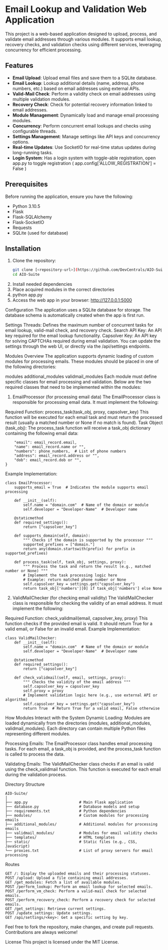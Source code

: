 # Email Lookup and Validation Web Application

This project is a web-based application designed to upload, process, and validate email addresses through various modules. It supports email lookup, recovery checks, and validation checks using different services, leveraging concurrency for efficient processing.

## Features

- **Email Upload**: Upload email files and save them to a SQLite database.
- **Email Lookup**: Lookup additional details (name, address, phone numbers, etc.) based on email addresses using external APIs.
- **Valid-Mail Check**: Perform a validity check on email addresses using multiple validation modules.
- **Recovery Check**: Check for potential recovery information linked to email addresses.
- **Module Management**: Dynamically load and manage email processing modules.
- **Concurrency**: Perform concurrent email lookups and checks using configurable threads.
- **Settings Management**: Manage settings like API keys and concurrency options.
- **Real-time Updates**: Use SocketIO for real-time status updates during long-running tasks.
- **Login System**: Has a login system with toggle-able registration, open app.py to toggle registration ( app.config['ALLOW_REGISTRATION'] = False )

## Prerequisites

Before running the application, ensure you have the following:

- Python 3.10.5
- Flask
- Flask-SQLAlchemy
- Flask-SocketIO
- Requests
- SQLite (used for database)

## Installation

1. Clone the repository:
   ```bash
   git clone [<repository-url>](https://github.com/DevCentrals/AIO-Suite.git)
   cd AIO-Suite
2. Install needed dependencies
3. Place acquired modules in the correct directories
3. python app.py
5. Access the web app in your browser: http://127.0.0.1:5000

Configuration
The application uses a SQLite database for storage. The database schema is automatically created when the app is first run.

Settings
Threads: Defines the maximum number of concurrent tasks for email lookup, valid-mail check, and recovery check.
Search API Key: An API key required for the email lookup functionality.
Capsolver Key: An API key for solving CAPTCHAs required during email validation.
You can update the settings through the web UI, or directly via the /api/settings endpoints.

Modules Overview
The application supports dynamic loading of custom modules for processing emails. These modules should be placed in one of the following directories:

modules
additional_modules
validmail_modules
Each module must define specific classes for email processing and validation. Below are the two required classes that need to be implemented within the modules:

1. EmailProcessor (for processing email data)
The EmailProcessor class is responsible for processing email data. It must implement the following:

Required Function:
process_task(task_obj, proxy, capsolver_key)
This function will be executed for each email task and must return the processed result (usually a matched number or None if no match is found).
Task Object (task_obj):
The process_task function will receive a task_obj dictionary containing the following email data:

```task_obj = {
    "email": email_record.email,
    "name": email_record.name or "",
    "numbers": phone_numbers,  # List of phone numbers
    "address": email_record.address or "",
    "dob": email_record.dob or "",
}
```
Example Implementation:
```
class EmailProcessor:
    supports_email = True  # Indicates the module supports email processing

    def __init__(self):
        self.name = "domain.com"  # Name of the domain or module
        self.developer = "Developer-Name"  # Developer name

    @staticmethod
    def required_settings():
        return ["capsolver_key"]
    
    def supports_domain(self, domain):
        """ Checks if the domain is supported by the processor """
        supported_prefixes = ["domain."]
        return any(domain.startswith(prefix) for prefix in supported_prefixes)

    def process_task(self, task_obj, settings, proxy):
        """ Process the task and return the result (e.g., matched number or None) """
        # Implement the task processing logic here
        # Example: return matched phone number or None
        self.capsolver_key = settings.get("capsolver_key")
        return task_obj['numbers'][0] if task_obj['numbers'] else None

```
2. ValidMailChecker (for checking email validity)
The ValidMailChecker class is responsible for checking the validity of an email address. It must implement the following:

Required Function:
check_validmail(email, capsolver_key, proxy)
This function checks if the provided email is valid. It should return True for a valid email, or False for an invalid email.
Example Implementation:
```
class ValidMailChecker:
    def __init__(self):
        self.name = "domain.com"  # Name of the domain or module
        self.developer = "Developer-Name"  # Developer name

    @staticmethod
    def required_settings():
        return ["capsolver_key"]

    def check_validmail(self, email, settings, proxy):
        """ Checks the validity of the email address """
        self.capsolver_key = capsolver_key
        self.proxy = proxy
        # Implement validation logic here (e.g., use external API or algorithm)
        self.capsolver_key = settings.get("capsolver_key")
        return True  # Return True for a valid email, False otherwise

```

How Modules Interact with the System
Dynamic Loading:
Modules are loaded dynamically from the directories (modules, additional_modules, validmail_modules). Each directory can contain multiple Python files representing different modules.

Processing Emails:
The EmailProcessor class handles email processing tasks. For each email, a task_obj is provided, and the process_task function is called to process the data.

Validating Emails:
The ValidMailChecker class checks if an email is valid using the check_validmail function. This function is executed for each email during the validation process.

Directory Structure
```
AIO-Suite/
│
├── app.py                       # Main Flask application
├── database.py                  # Database models and setup
├── requirements.txt             # Python dependencies
├── modules/                     # Custom modules for processing emails
├── additional_modules/          # Additional modules for processing emails
├── validmail_modules/           # Modules for email validity checks
├── templates/                   # HTML templates
├── static/                      # Static files (e.g., CSS, JavaScript)
└── proxies.txt                  # List of proxy servers for email processing
```
Routes
```
GET /: Display the uploaded emails and their processing statuses.
POST /upload: Upload a file containing email addresses.
GET /get_modules: Fetch a list of available modules.
POST /perform_lookup: Perform an email lookup for selected emails.
POST /perform_vm_check: Perform a valid-mail check for selected emails.
POST /perform_recovery_check: Perform a recovery check for selected emails.
GET /get_settings: Retrieve current settings.
POST /update_settings: Update settings.
GET /api/settings/<key>: Get a specific setting by key.
```


Feel free to fork the repository, make changes, and create pull requests. Contributions are always welcome!

License
This project is licensed under the MIT License.
